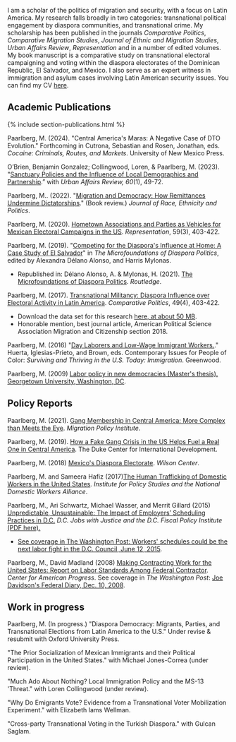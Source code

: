 I am a scholar of the politics of migration and security, with a focus on Latin America. My research falls broadly in two categories: transnational political engagement by diaspora communities, and transnational crime. My scholarship has been published in the journals _Comparative Politics_, _Comparative Migration Studies_, _Journal of Ethnic and Migration Studies_, _Urban Affairs Review_, _Representation_ and in a number of edited volumes. My book manuscript is a comparative study on transnational electoral campaigning and voting within the diaspora electorates of the Dominican Republic, El Salvador, and Mexico. I also serve as an expert witness in immigration and asylum cases involving Latin American security issues. You can find my CV <a href="/cv">here</a>.

## Academic Publications

{% include section-publications.html %}

Paarlberg, M. (2024). "Central America's Maras: A Negative Case of DTO Evolution." Forthcoming in Cutrona, Sebastian and Rosen, Jonathan, eds. *Cocaine: Criminals, Routes, and Markets*. University of New Mexico Press.

O’Brien, Benjamin Gonzalez; Collingwood, Loren, & Paarlberg, M. (2023). "[Sanctuary Policies and the Influence of Local Demographics and Partnership](https://doi.org/10.1177/10780874231152786).” with  *Urban Affairs Review, 60*(1), 49-72.

Paarlberg, M.. (2022). "[Migration and Democracy: How Remittances Undermine Dictatorships](https://www.cambridge.org/core/journals/journal-of-race-ethnicity-and-politics/article/abs/migration-and-democracy-how-remittances-undermine-dictatorships-by-abel-escribafolch-covadonga-meseguer-and-joseph-wright-princeton-princeton-university-press-2022-299-pp-2995-cloth/6311AA1F1EAC5DD2989DA225EBA7A7DB)." (Book review.) *Journal of Race, Ethnicity and Politics*.

<!-- Included above. Paarlberg, M. (2022). [Transnational Gangs and Criminal Remittances: A Conceptual Framework](https://comparativemigrationstudies.springeropen.com/articles/10.1186/s40878-022-00297-x). _Comparative Migration Studies_, 10(24), 1-20. ([PDF available here](https://link.springer.com/content/pdf/10.1186/s40878-022-00297-x.pdf)). -->

<!-- Included above. Paarlberg, M. (2021). [Turcos and Chilestinos: Latin American Palestinian Diaspora Nationalism in a Comparative Context](https://books.google.com.np/books?hl=en&lr=&id=zLUxEAAAQBAJ&oi=fnd&pg=PA11&ots=p7IoxAGkWy&sig=O1xNnGVPk4yZDi8qv6txWUuQaJs&redir_esc=y#v=onepage&q&f=false) in _Arab Worlds Beyond the Middle East and North Africa_, edited by Alkazemi, Mariam, and C. E. Youakim. -->

Paarlberg, M. (2020). [Hometown Associations and Parties as Vehicles for Mexican Electoral Campaigns in the US](https://www.tandfonline.com/doi/full/10.1080/00344893.2020.1856176). _Representation_, 59(3), 403-422.

<!-- Included above. Paarlberg, M. (2020). "[Anti-Party Skew and Variation in Diaspora Outreach by Mexican Parties](https://www.taylorfrancis.com/chapters/edit/10.4324/9781003015086-5/anti-party-skew-variation-diaspora-outreach-mexican-parties-michael-ahn-paarlberg)" in _Political Parties Abroad: A New Arena for Party Politics_, edited by Kernalegenn, Tudi, and Emilie van Haute. -->

Paarlberg, M. (2019). "[Competing for the Diaspora's Influence at Home: A Case Study of El Salvador](https://www.taylorfrancis.com/chapters/edit/10.4324/9781003191261-4/competing-diaspora-influence-home-party-structure-transnational-campaign-activity-el-salvador-michael-ahn-paarlberg)" in _The Microfoundations of Diaspora Politics_, edited by Alexandra Délano Alonso, and Harris Mylonas.
- Republished in: Délano Alonso, A. & Mylonas, H. (2021). [The Microfoundations of Diaspora Politics](https://www.routledge.com/The-Microfoundations-of-Diaspora-Politics/Alonso-Mylonas/p/book/9781032042800?srsltid=AfmBOorrLJdHBIjOWVNEWbsDe77rZsBFhSzoXVzVXcRzD6wtLNXVocRI). *Routledge*.

Paarlberg, M. (2017). [Transnational Militancy: Diaspora Influence over Electoral Activity in Latin America](https://books.google.com.np/books?hl=en&lr=&id=zLUxEAAAQBAJ&oi=fnd&pg=PA11&ots=p7IoxAGkWy&sig=O1xNnGVPk4yZDi8qv6txWUuQaJs&redir_esc=y#v=onepage&q&f=false). _Comparative Politics_, 49(4), 403-422. 
- Download the data set for this research [here, at about 50 MB](https://drive.google.com/file/d/1lrxvYLzo0wYEvxzM2m84gfD6wcny1S0t/view).
- Honorable mention, best journal article, American Political Science Association Migration and Citizenship section 2018.

Paarlberg, M. (2016) "[Day Laborers and Low-Wage Immigrant Workers.](https://www.google.com/url?q=https%3A%2F%2Fwww.amazon.com%2FPeople-Color-United-States-volumes%2Fdp%2F1610698541&sa=D&sntz=1&usg=AOvVaw3EeuKWgYE9G_NeUPzX4YG5)." Huerta, Iglesias-Prieto, and Brown, eds. Contemporary Issues for People of Color: *Surviving and Thriving in the U.S. Today: Immigration*. Greenwood.

Paarlberg, M. (2009) [Labor policy in new democracies (Master's thesis). Georgetown University, Washington, DC](https://repository.library.georgetown.edu/bitstream/handle/10822/553856/paarlbergMichael.pdf;sequence=1).

## Policy Reports

Paarlberg, M. (2021). [Gang Membership in Central America: More Complex than Meets the Eye](https://www.migrationpolicy.org/article/complexities-gang-membership-central-america). *Migration Policy Institute*.

Paarlberg, M. (2019). [How a Fake Gang Crisis in the US Helps Fuel a Real One in Central America](https://sites.duke.edu/northerntrianglepolicy/2019/05/14/how-a-fake-gang-crisis-in-the-us-helps-fuel-a-real-one-in-central-america/). The Duke Center for International Development.

Paarlberg, M. (2018) [Mexico's Diaspora Electorate](https://www.wilsoncenter.org/article/mexicos-diaspora-electorate). _Wilson Center_.

Paarlberg, M. and Sameera Hafiz (2017)[The Human Trafficking of Domestic Workers in the United States](https://www.google.com/url?q=https%3A%2F%2Fwww.ips-dc.org%2Freport-the-human-trafficking-of-domestic-workers-in-the-united-states%2F&sa=D&sntz=1&usg=AOvVaw0lH6fLQ7HBPYpUJ4TTNpq0). _Institute for Policy Studies and the National Domestic Workers Alliance_.

Paarlberg, M., Ari Schwartz, Michael Wasser, and Merrit Gillard (2015) [Unpredictable, Unsustainable: The Impact of Employers’ Scheduling Practices in D.C.](http://www.google.com/url?q=http%3A%2F%2Fwww.dcjwj.org%2Fscheduling-report%2F&sa=D&sntz=1&usg=AOvVaw29nfsQS0jXAUUIaDXZTISW) _D.C. Jobs with Justice and the D.C. Fiscal Policy Institute_ [(PDF here).](https://www.dcjwj.org/wp-content/uploads/2015/06/DCJWJ_Scheduling_Report_2015.pdf) 
- [See coverage in The Washington Post: Workers' schedules could be the next labor fight in the D.C. Council, June 12, 2015](http://www.google.com/url?q=http%3A%2F%2Fwww.washingtonpost.com%2Fnews%2Flocal%2Fwp%2F2015%2F06%2F12%2Fworkers-schedules-could-be-the-next-labor-fight-in-the-d-c-council%2F&sa=D&sntz=1&usg=AOvVaw0rkHVvxUP7Ii26OAYX56Vz).

Paarlberg, M., David Madland (2008) [Making Contracting Work for the United States: Report on Labor Standards Among Federal Contractor](https://www.google.com/url?q=https%3A%2F%2Fwww.americanprogress.org%2Fissues%2Fgeneral%2Fnews%2F2008%2F12%2F08%2F5313%2Fmaking-contracting-work-for-the-united-states%2F&sa=D&sntz=1&usg=AOvVaw0AOP4jDKjmVN_APibspc6R). _Center for American Progress_. See coverage in _The Washington Post_: [Joe Davidson's Federal Diary, Dec. 10, 2008](http://www.google.com/url?q=http%3A%2F%2Fwww.washingtonpost.com%2Fwp-dyn%2Fcontent%2Farticle%2F2008%2F12%2F09%2FAR2008120903120.html&sa=D&sntz=1&usg=AOvVaw2fCyDpZ8npqxJYFNfYB6Kh).

## Work in progress

Paarlberg, M. (In progress.) "Diaspora Democracy: Migrants, Parties, and Transnational Elections from Latin America to the U.S." Under revise & resubmit with Oxford University Press.

"The Prior Socialization of Mexican Immigrants and their Political Participation in the United States." with Michael Jones-Correa (under review).

"Much Ado About Nothing? Local Immigration Policy and the MS-13 'Threat." with Loren Collingwood (under review).

"Why Do Emigrants Vote? Evidence from a Transnational Voter Mobilization Experiment." with Elizabeth Iams Wellman.

"Cross-party Transnational Voting in the Turkish Diaspora." with Gulcan Saglam.
